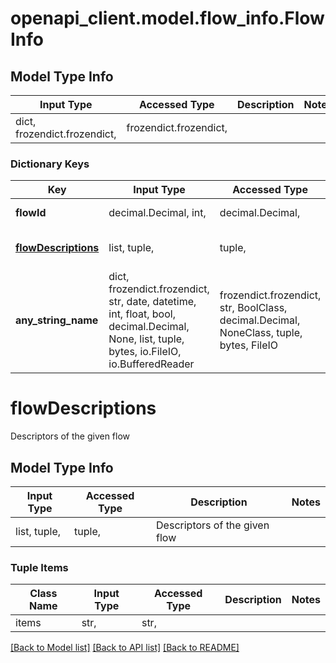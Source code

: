 # openapi_client.model.flow_info.FlowInfo

## Model Type Info
Input Type | Accessed Type | Description | Notes
------------ | ------------- | ------------- | -------------
dict, frozendict.frozendict,  | frozendict.frozendict,  |  | 

### Dictionary Keys
Key | Input Type | Accessed Type | Description | Notes
------------ | ------------- | ------------- | ------------- | -------------
**flowId** | decimal.Decimal, int,  | decimal.Decimal,  | ID of the flow | [optional] 
**[flowDescriptions](#flowDescriptions)** | list, tuple,  | tuple,  | Descriptors of the given flow | [optional] 
**any_string_name** | dict, frozendict.frozendict, str, date, datetime, int, float, bool, decimal.Decimal, None, list, tuple, bytes, io.FileIO, io.BufferedReader | frozendict.frozendict, str, BoolClass, decimal.Decimal, NoneClass, tuple, bytes, FileIO | any string name can be used but the value must be the correct type | [optional]

# flowDescriptions

Descriptors of the given flow

## Model Type Info
Input Type | Accessed Type | Description | Notes
------------ | ------------- | ------------- | -------------
list, tuple,  | tuple,  | Descriptors of the given flow | 

### Tuple Items
Class Name | Input Type | Accessed Type | Description | Notes
------------- | ------------- | ------------- | ------------- | -------------
items | str,  | str,  |  | 

[[Back to Model list]](../../README.md#documentation-for-models) [[Back to API list]](../../README.md#documentation-for-api-endpoints) [[Back to README]](../../README.md)

